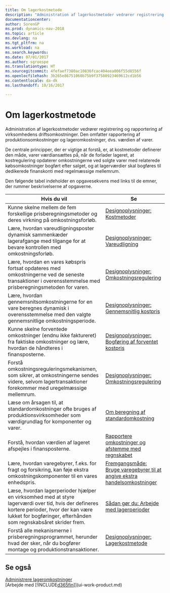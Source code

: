 ```yaml
---
title: Om lagerkostmetode
description: "Administration af lagerkostmetoder vedrører registrering og rapportering af virksomhedens driftsomkostninger. Den omfatter rapportering af produktionsomkostninger og lageromkostninger, dvs. værdien af varer."
documentationcenter: 
author: SorenGP
ms.prod: dynamics-nav-2018
ms.topic: article
ms.devlang: na
ms.tgt_pltfrm: na
ms.workload: na
ms.search.keywords: 
ms.date: 07/01/2017
ms.author: sgroespe
ms.translationtype: HT
ms.sourcegitcommit: 4fefaef7380ac10836fcac404eea006f55d8556f
ms.openlocfilehash: 3b265e86751060b75b9f37580923469612cd1b56
ms.contentlocale: da-dk
ms.lasthandoff: 10/16/2017

---
```

# <a name="about-inventory-costing"></a>Om lagerkostmetode
Administration af lagerkostmetoder vedrører registrering og rapportering af virksomhedens driftsomkostninger. Den omfatter rapportering af produktionsomkostninger og lageromkostninger, dvs. værdien af varer.  

 De centrale principper, der er vigtige at forstå, er, at kostmetoder definerer den måde, varer værdiansættes på, når de forlader lageret, at kostregulering opdaterer omkostningerne ved solgte varer med relaterede købsomkostninger bogført efter salget, og at lagerværdier skal bogføres til dedikerede finanskonti med regelmæssige mellemrum.  

 Den følgende tabel indeholder en opgavesekvens med links til de emner, der rummer beskrivelserne af opgaverne.   

|**Hvis du vil**|**Se**|  
|------------|-------------|  
|Kunne skelne mellem de fem forskellige prisberegningsmetoder og deres virkning på omkostningsforløb.|[Designoplysninger: Kostmetoder](design-details-costing-methods.md)|  
|Lære, hvordan vareudligningsposter dynamisk sammenkæder lagerafgange med tilgange for at bevare kontrollen med omkostningsforløb.|[Designoplysninger: Vareudligning](design-details-item-application.md)|  
|Lære, hvordan en vares købspris fortsat opdateres med omkostningerne ved de seneste transaktioner i overensstemmelse med prisberegningsmetoden for varen.|[Designoplysninger: Omkostningsregulering](design-details-cost-adjustment.md)|  
|Lære, hvordan gennemsnitsomkostningerne for en vare beregnes dynamisk i overensstemmelse med den valgte gennemsnitlige omkostningsperiode.|[Designoplysninger: Gennemsnitlig kostpris](design-details-average-cost.md)|  
|Kunne skelne forventede omkostninger (endnu ikke faktureret) fra faktiske omkostninger og lære, hvordan de håndteres i finansposterne.|[Designoplysninger: Bogføring af forventet kostpris](design-details-expected-cost-posting.md)|  
|Forstå omkostningsreguleringsmekanismen, som sikrer, at omkostningerne sendes videre, selvom lagertransaktioner forekommer med uregelmæssige mellemrum.|[Designoplysninger: Omkostningsregulering](design-details-cost-adjustment.md)|  
|Læse om årsagen til, at standardomkostninger ofte bruges af produktionsvirksomheder som værdigrundlag for komponenter og varer.|[Om beregning af standardomkostning](finance-about-calculating-standard-cost.md)|  
|Forstå, hvordan værdien af lageret afspejles i finansposterne.|[Rapportere omkostninger og afstemme med regnskabet](finance-report-costs-and-reconcile-with-the-general-ledger.md)|  
|Lære, hvordan varegebyrer, f.eks. for fragt og forsikring, kan føje ekstra omkostningskomponenter til en vares enhedspris.|[Fremgangsmåde: Bruge varegebyrer til at angive ekstra handelsomkostninger](payables-how-assign-item-charges.md)|  
|Læse, hvordan lagerperioder hjælper en virksomhed med at styre lagerværdi over tid, hvis der defineres kortere perioder, hvor der kan være lukket for bogføringer, efterhånden som regnskabsåret skrider frem.|[Sådan gør du: Arbejde med lagerperioder](finance-how-to-work-with-inventory-periods.md)|  
|Forstå alle mekanismerne i prisberegningsprogrammet, herunder hvad der sker, når du bogfører montage og produktionstransaktioner.|[Designoplysninger: Lagerkostmetode](design-details-inventory-costing.md)|

## <a name="see-also"></a>Se også
[Administrere lageromkostninger](finance-manage-inventory-costs.md)    
[Arbejde med [!INCLUDE[d365fin](includes/d365fin_md.md)]](ui-work-product.md)

